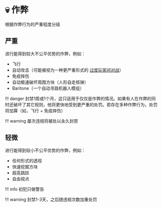 # 💀 作弊

根据作弊行为的严重程度分级

## **严重**

进行能得到较大不公平优势的作弊，例如：

* 飞行
* 自动攻击（可能被视为一种更严重形式的 [过度玩家间对战](excessivepvp.md)）
* 免疫摔伤
* 自动极速破坏周围方块（人形自走核弹）
* Baritone（一个自动寻路机器人模组）

!!! danger
封禁1周或1个月，这只适用于仅仅是作弊的情况。如果有人在作弊的同时还破坏了其它规则，他将更快地受到更严重的处罚。若存在多种作弊行为，处罚将加算（如，飞行 +
免疫摔伤）


!!! warning 屡次违规将被处以永久封禁


## **轻微**

进行能得到较小不公平优势的作弊，例如：

* 任何形式的透视
* 快速挖掘方块
* 超高跳跃
* 自由视点

!!! info 初犯只做警告


!!! warning 封禁1-3天，之后随违规次数加重处罚
